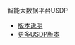 <div class="sidebar_title icon_"> 智能大数据平台USDP </div>   



* [版本说明](usdpdc/1.1.x/README)
* [更多USDP版本](/usdpdc/version_list)


